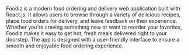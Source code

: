 Foodiz is a modern food ordering and delivery web application built with React.js. It allows users to browse through a variety of delicious recipes, place food orders for delivery, and leave feedback on their experience. Whether you're craving something new or want to reorder your favorites, Foodiz makes it easy to get hot, fresh meals delivered right to your doorstep. The app is designed with a user-friendly interface to ensure a smooth and enjoyable food ordering experience.
